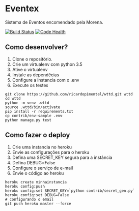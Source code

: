# Eventex

Sistema de Eventos encomendado pela Morena.

[![Build Status](https://travis-ci.org/ricardopimentel/wttd.svg?branch=master)](https://travis-ci.org/ricardopimentel/wttd)
[![Code Health](https://landscape.io/github/ricardopimentel/wttd/master/landscape.svg?style=flat)](https://landscape.io/github/ricardopimentel/wttd/master)



## Como desenvolver?

1. Clone o repositório.
2. Crie um virtualenv com python 3.5
3. Ative o virtualenv
4. Instale as dependêcias
5. Configure a instancia com o .env
6. Execute os testes

```console
git clone https://github.com/ricardopimentel/wttd.git wttd
cd wttd
python -m venv .wttd
source .wttd/bin/activate
pip install -r requirements.txt
cp contrib/env-sample .env
python manage.py test
```

## Como fazer o deploy

1. Crie uma instancia no heroku
2. Envie as configurações para o heroku
3. Defina uma SECRET_KEY segura para a instância
4. Defina DEBUG=False
5. Configure o serviço de e-mail
6. Envie o código ao heroku

```console
heroku create minhainstancia
heroku config:push
heroku config:set SECRET_KEY=`python contrib/secret_gen.py`
heroku config:set DEBUG=False
# configurando o email
git push heroku master --force

```
